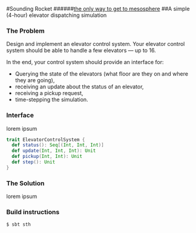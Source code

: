 #Sounding Rocket
######[the only way to get to mesosphere](https://en.wikipedia.org/wiki/Mesosphere#Uncertainties)
##A simple (4-hour) elevator dispatching simulation

### The Problem
Design and implement an elevator control system. 
Your elevator control system should be able to handle a few elevators — up to 16.

In the end, your control system should provide an interface for:

* Querying the state of the elevators (what floor are they on and where they are going),
* receiving an update about the status of an elevator,
* receiving a pickup request,
* time-stepping the simulation.

### Interface
lorem ipsum
```scala
trait ElevatorControlSystem {
  def status(): Seq[(Int, Int, Int)]
  def update(Int, Int, Int): Unit
  def pickup(Int, Int): Unit
  def step(): Unit
}
```

### The Solution
lorem ipsum 

### Build instructions
```
$ sbt sth
```